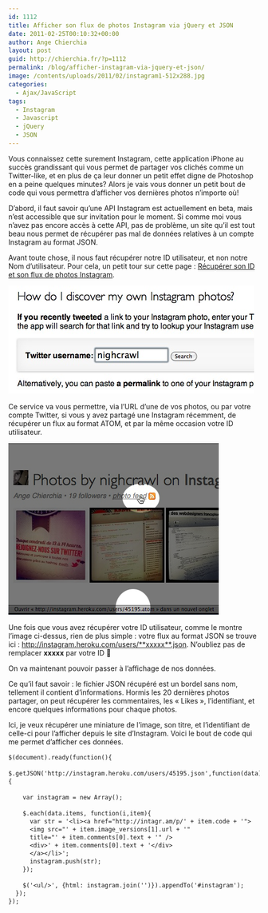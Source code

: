 ```yaml
---
id: 1112
title: Afficher son flux de photos Instagram via jQuery et JSON
date: 2011-02-25T00:10:32+00:00
author: Ange Chierchia
layout: post
guid: http://chierchia.fr/?p=1112
permalink: /blog/afficher-instagram-via-jquery-et-json/
image: /contents/uploads/2011/02/instagram1-512x288.jpg
categories:
  - Ajax/JavaScript
tags:
  - Instagram
  - Javascript
  - jQuery
  - JSON
---
```

Vous connaissez cette surement Instagram, cette application iPhone au succès grandissant qui vous permet de partager vos clichés comme un Twitter-like, et en plus de ça leur donner un petit effet digne de Photoshop en a peine quelques minutes? Alors je vais vous donner un petit bout de code qui vous permettra d&rsquo;afficher vos dernières photos n&rsquo;importe où!<!--more-->

D&rsquo;abord, il faut savoir qu&rsquo;une API Instagram est actuellement en beta, mais n&rsquo;est accessible que sur invitation pour le moment. Si comme moi vous n&rsquo;avez pas encore accès à cette API, pas de problème, un site qu&rsquo;il est tout beau nous permet de récupérer pas mal de données relatives à un compte Instagram au format JSON.

Avant toute chose, il nous faut récupérer notre ID utilisateur, et non notre Nom d&rsquo;utilisateur. Pour cela, un petit tour sur cette page : <a title="Récupérer son flux Instagram" href="http://instagram.heroku.com/help" target="_blank">Récupérer son ID et son flux de photos Instagram</a>.

<img title="recup-flux-photo-instagram" src="/contents/uploads/recup-flux-photo-instagram.jpg?resize=493%2C216" alt="" data-recalc-dims="1" />

Ce service va vous permettre, via l&rsquo;URL d&rsquo;une de vos photos, ou par votre compte Twitter, si vous y avez partagé une Instagram récemment, de récupérer un flux au format ATOM, et par la même occasion votre ID utilisateur.

<img class="size-full wp-image-1119 alignnone" title="recuperer-instagram-userid" src="/contents/uploads/2011/02/recuperer-instagram-userid.png?fit=422%2C343" alt="" data-recalc-dims="1" />

Une fois que vous avez récupérer votre ID utilisateur, comme le montre l&rsquo;image ci-dessus, rien de plus simple : votre flux au format JSON se trouve ici : http://instagram.heroku.com/users/**xxxxx**.json. N&rsquo;oubliez pas de remplacer **xxxxx** par votre ID 

On va maintenant pouvoir passer à l&rsquo;affichage de nos données.

Ce qu&rsquo;il faut savoir : le fichier JSON récupéré est un bordel sans nom, tellement il contient d&rsquo;informations. Hormis les 20 dernières photos partager, on peut récupérer les commentaires, les &laquo;&nbsp;Likes&nbsp;&raquo;, l&rsquo;identifiant, et encore quelques informations pour chaque photos.

Ici, je veux récupérer une miniature de l&rsquo;image, son titre, et l&rsquo;identifiant de celle-ci pour l&rsquo;afficher depuis le site d&rsquo;Instagram. Voici le bout de code qui me permet d&rsquo;afficher ces données.

    $(document).ready(function(){
      $.getJSON('http://instagram.heroku.com/users/45195.json',function(data){

        var instagram = new Array();

        $.each(data.items, function(i,item){
          var str = '<li><a href="http://intagr.am/p/' + item.code + '">
          <img src="' + item.image_versions[1].url + '"
          title="' + item.comments[0].text + '" />
          <div>' + item.comments[0].text + '</div>
          </a></li>';
          instagram.push(str);
        });

        $('<ul/>', {html: instagram.join('')}).appendTo('#instagram');
      });
    });